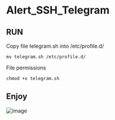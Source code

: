 # Alert_SSH_Telegram

## RUN
Copy file telegram.sh into /etc/profile.d/ 

``` mv telegram.sh /etc/profile.d/ ```

File permissions

``` chmod +x telegram.sh ```

## Enjoy
![image](https://github.com/namhikelo/Alert_SSH_Telegram/assets/61881881/82cb9a19-9802-4092-8287-ce7bda988e04)
